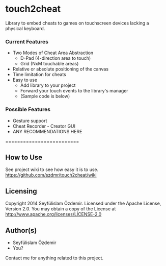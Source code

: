 touch2cheat
===========

Library to embed cheats to games on touchscreen devices lacking a physical keyboard. 

### Current Features
* Two Modes of Cheat Area Abstraction
  * D-Pad (4-direction area to touch)
  * Grid (NxM touchable areas)
* Relative or absolute positioning of the canvas
* Time limitation for cheats
* Easy to use
  * Add library to your project
  * Forward your touch events to the library's manager
  * (Sample code is below)

###  Possible Features
* Gesture support
* Cheat Recorder - Creator GUI
* ANY RECOMMENDATIONS HERE

=========================
## How to Use

See project wiki to see how easy it is to use. https://github.com/szdmr/touch2cheat/wiki

## Licensing
Copyright 2014 Seyfülislam Özdemir. Licensed under the Apache License, Version 2.0. You may obtain a copy of the License at http://www.apache.org/licenses/LICENSE-2.0

## Author(s)
* Seyfülislam Özdemir
* You?

Contact me for anything related to this project.
